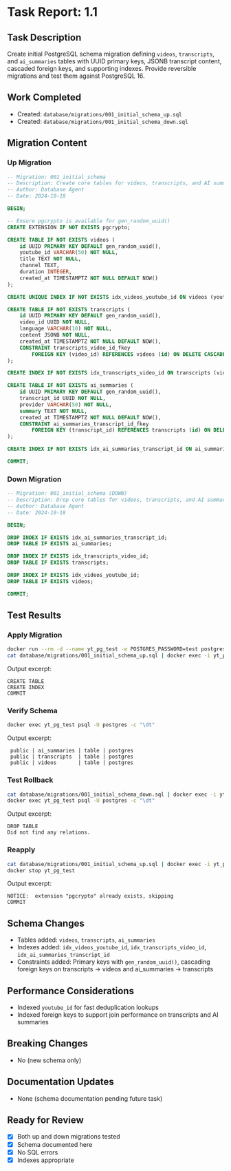 # Task Report: 1.1

## Task Description
Create initial PostgreSQL schema migration defining `videos`, `transcripts`, and `ai_summaries` tables with UUID primary keys, JSONB transcript content, cascaded foreign keys, and supporting indexes. Provide reversible migrations and test them against PostgreSQL 16.

## Work Completed
- Created: `database/migrations/001_initial_schema_up.sql`
- Created: `database/migrations/001_initial_schema_down.sql`

## Migration Content

### Up Migration
```sql
-- Migration: 001_initial_schema
-- Description: Create core tables for videos, transcripts, and AI summaries
-- Author: Database Agent
-- Date: 2024-10-18

BEGIN;

-- Ensure pgcrypto is available for gen_random_uuid()
CREATE EXTENSION IF NOT EXISTS pgcrypto;

CREATE TABLE IF NOT EXISTS videos (
    id UUID PRIMARY KEY DEFAULT gen_random_uuid(),
    youtube_id VARCHAR(50) NOT NULL,
    title TEXT NOT NULL,
    channel TEXT,
    duration INTEGER,
    created_at TIMESTAMPTZ NOT NULL DEFAULT NOW()
);

CREATE UNIQUE INDEX IF NOT EXISTS idx_videos_youtube_id ON videos (youtube_id);

CREATE TABLE IF NOT EXISTS transcripts (
    id UUID PRIMARY KEY DEFAULT gen_random_uuid(),
    video_id UUID NOT NULL,
    language VARCHAR(10) NOT NULL,
    content JSONB NOT NULL,
    created_at TIMESTAMPTZ NOT NULL DEFAULT NOW(),
    CONSTRAINT transcripts_video_id_fkey
        FOREIGN KEY (video_id) REFERENCES videos (id) ON DELETE CASCADE
);

CREATE INDEX IF NOT EXISTS idx_transcripts_video_id ON transcripts (video_id);

CREATE TABLE IF NOT EXISTS ai_summaries (
    id UUID PRIMARY KEY DEFAULT gen_random_uuid(),
    transcript_id UUID NOT NULL,
    provider VARCHAR(50) NOT NULL,
    summary TEXT NOT NULL,
    created_at TIMESTAMPTZ NOT NULL DEFAULT NOW(),
    CONSTRAINT ai_summaries_transcript_id_fkey
        FOREIGN KEY (transcript_id) REFERENCES transcripts (id) ON DELETE CASCADE
);

CREATE INDEX IF NOT EXISTS idx_ai_summaries_transcript_id ON ai_summaries (transcript_id);

COMMIT;
```

### Down Migration
```sql
-- Migration: 001_initial_schema (DOWN)
-- Description: Drop core tables for videos, transcripts, and AI summaries
-- Author: Database Agent
-- Date: 2024-10-18

BEGIN;

DROP INDEX IF EXISTS idx_ai_summaries_transcript_id;
DROP TABLE IF EXISTS ai_summaries;

DROP INDEX IF EXISTS idx_transcripts_video_id;
DROP TABLE IF EXISTS transcripts;

DROP INDEX IF EXISTS idx_videos_youtube_id;
DROP TABLE IF EXISTS videos;

COMMIT;
```

## Test Results

### Apply Migration
```bash
docker run --rm -d --name yt_pg_test -e POSTGRES_PASSWORD=test postgres:16-alpine
cat database/migrations/001_initial_schema_up.sql | docker exec -i yt_pg_test psql -U postgres -v ON_ERROR_STOP=1
```
Output excerpt:
```
CREATE TABLE
CREATE INDEX
COMMIT
```

### Verify Schema
```bash
docker exec yt_pg_test psql -U postgres -c "\dt"
```
Output excerpt:
```
 public | ai_summaries | table | postgres
 public | transcripts  | table | postgres
 public | videos       | table | postgres
```

### Test Rollback
```bash
cat database/migrations/001_initial_schema_down.sql | docker exec -i yt_pg_test psql -U postgres -v ON_ERROR_STOP=1
docker exec yt_pg_test psql -U postgres -c "\dt"
```
Output excerpt:
```
DROP TABLE
Did not find any relations.
```

### Reapply
```bash
cat database/migrations/001_initial_schema_up.sql | docker exec -i yt_pg_test psql -U postgres -v ON_ERROR_STOP=1
docker stop yt_pg_test
```
Output excerpt:
```
NOTICE:  extension "pgcrypto" already exists, skipping
COMMIT
```

## Schema Changes
- Tables added: `videos`, `transcripts`, `ai_summaries`
- Indexes added: `idx_videos_youtube_id`, `idx_transcripts_video_id`, `idx_ai_summaries_transcript_id`
- Constraints added: Primary keys with `gen_random_uuid()`, cascading foreign keys on transcripts → videos and ai_summaries → transcripts

## Performance Considerations
- Indexed `youtube_id` for fast deduplication lookups
- Indexed foreign keys to support join performance on transcripts and AI summaries

## Breaking Changes
- No (new schema only)

## Documentation Updates
- None (schema documentation pending future task)

## Ready for Review
- [x] Both up and down migrations tested
- [x] Schema documented here
- [x] No SQL errors
- [x] Indexes appropriate
